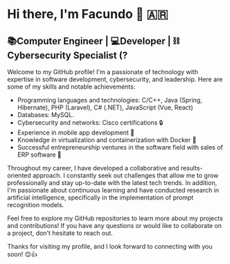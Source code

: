 # Hi there, I'm Facundo 👋 🇦🇷

## 📚Computer Engineer | 💻Developer | ⛓️Cybersecurity Specialist (?

Welcome to my GitHub profile! I'm a passionate of technology with expertise in software development, cybersecurity, and leadership. Here are some of my skills and notable achievements:

- Programming languages and technologies: C/C++, Java (Spring, Hibernate), PHP (Laravel), C# (.NET), JavaScript (Vue, React)
- Databases: MySQL.
- Cybersecurity and networks: Cisco certifications 🔒
- Experience in mobile app development 📱
- Knowledge in virtualization and containerization with Docker 🐳
- Successful entrepreneurship ventures in the software field with sales of ERP software 💼

Throughout my career, I have developed a collaborative and results-oriented approach. I constantly seek out challenges that allow me to grow professionally and stay up-to-date with the latest tech trends. In addition, I'm passionate about continuous learning and have conducted research in artificial intelligence, specifically in the implementation of prompt recognition models.

Feel free to explore my GitHub repositories to learn more about my projects and contributions! If you have any questions or would like to collaborate on a project, don't hesitate to reach out.

Thanks for visiting my profile, and I look forward to connecting with you soon! 😊👍
